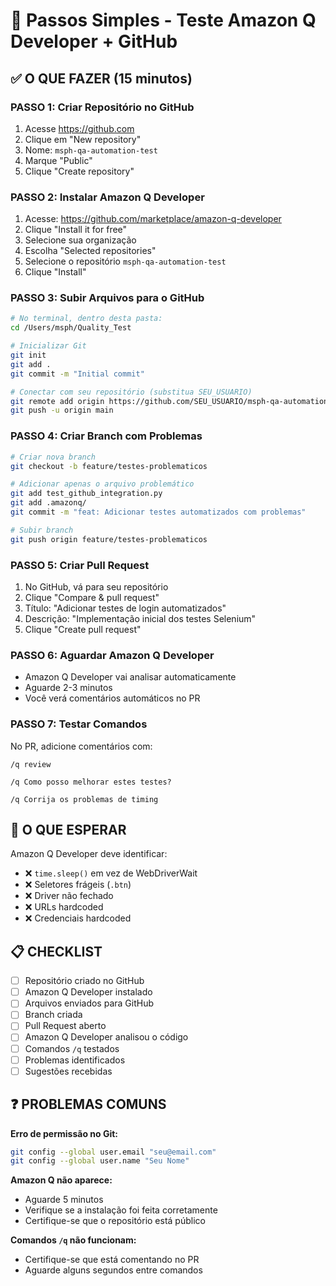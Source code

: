 # 🚀 Passos Simples - Teste Amazon Q Developer + GitHub

## ✅ O QUE FAZER (15 minutos)

### PASSO 1: Criar Repositório no GitHub
1. Acesse https://github.com
2. Clique em "New repository"
3. Nome: `msph-qa-automation-test`
4. Marque "Public"
5. Clique "Create repository"

### PASSO 2: Instalar Amazon Q Developer
1. Acesse: https://github.com/marketplace/amazon-q-developer
2. Clique "Install it for free"
3. Selecione sua organização
4. Escolha "Selected repositories"
5. Selecione o repositório `msph-qa-automation-test`
6. Clique "Install"

### PASSO 3: Subir Arquivos para o GitHub
```bash
# No terminal, dentro desta pasta:
cd /Users/msph/Quality_Test

# Inicializar Git
git init
git add .
git commit -m "Initial commit"

# Conectar com seu repositório (substitua SEU_USUARIO)
git remote add origin https://github.com/SEU_USUARIO/msph-qa-automation-test.git
git push -u origin main
```

### PASSO 4: Criar Branch com Problemas
```bash
# Criar nova branch
git checkout -b feature/testes-problematicos

# Adicionar apenas o arquivo problemático
git add test_github_integration.py
git add .amazonq/
git commit -m "feat: Adicionar testes automatizados com problemas"

# Subir branch
git push origin feature/testes-problematicos
```

### PASSO 5: Criar Pull Request
1. No GitHub, vá para seu repositório
2. Clique "Compare & pull request"
3. Título: "Adicionar testes de login automatizados"
4. Descrição: "Implementação inicial dos testes Selenium"
5. Clique "Create pull request"

### PASSO 6: Aguardar Amazon Q Developer
- Amazon Q Developer vai analisar automaticamente
- Aguarde 2-3 minutos
- Você verá comentários automáticos no PR

### PASSO 7: Testar Comandos
No PR, adicione comentários com:
```
/q review
```
```
/q Como posso melhorar estes testes?
```
```
/q Corrija os problemas de timing
```

## 🎯 O QUE ESPERAR

Amazon Q Developer deve identificar:
- ❌ `time.sleep()` em vez de WebDriverWait
- ❌ Seletores frágeis (`.btn`)
- ❌ Driver não fechado
- ❌ URLs hardcoded
- ❌ Credenciais hardcoded

## 📋 CHECKLIST

- [ ] Repositório criado no GitHub
- [ ] Amazon Q Developer instalado
- [ ] Arquivos enviados para GitHub
- [ ] Branch criada
- [ ] Pull Request aberto
- [ ] Amazon Q Developer analisou o código
- [ ] Comandos `/q` testados
- [ ] Problemas identificados
- [ ] Sugestões recebidas

## ❓ PROBLEMAS COMUNS

**Erro de permissão no Git:**
```bash
git config --global user.email "seu@email.com"
git config --global user.name "Seu Nome"
```

**Amazon Q não aparece:**
- Aguarde 5 minutos
- Verifique se a instalação foi feita corretamente
- Certifique-se que o repositório está público

**Comandos `/q` não funcionam:**
- Certifique-se que está comentando no PR
- Aguarde alguns segundos entre comandos
